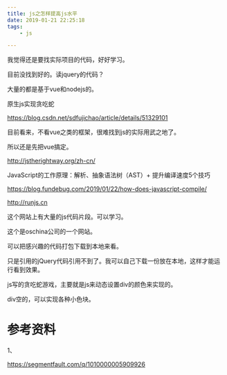 ```yaml
---
title: js之怎样提高js水平
date: 2019-01-21 22:25:18
tags:
	- js

---
```




我觉得还是要找实际项目的代码，好好学习。

目前没找到好的。读jquery的代码？

大量的都是基于vue和nodejs的。



原生js实现贪吃蛇

https://blog.csdn.net/sdfujichao/article/details/51329101



目前看来，不看vue之类的框架，很难找到js的实际用武之地了。

所以还是先把vue搞定。



http://jstherightway.org/zh-cn/

JavaScript的工作原理：解析、抽象语法树（AST）+ 提升编译速度5个技巧

https://blog.fundebug.com/2019/01/22/how-does-javascript-compile/



http://runjs.cn

这个网站上有大量的js代码片段。可以学习。

这个是oschina公司的一个网站。

可以把感兴趣的代码打包下载到本地来看。

只是引用的jQuery代码引用不到了。我可以自己下载一份放在本地，这样才能运行看到效果。

js写的贪吃蛇游戏，主要就是js来动态设置div的颜色来实现的。

div空的，可以实现各种小色块。







# 参考资料

1、

https://segmentfault.com/q/1010000005909926